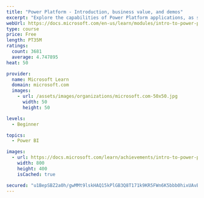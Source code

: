 ```yaml
---
title: "Power Platform - Introduction, business value, and demos"
excerpt: "Explore the capabilities of Power Platform applications, as seen in demonstrations and customer case studies."
webUrl: https://docs.microsoft.com/en-us/learn/modules/intro-to-power-platform-mba/
type: course
price: Free
length: PT35M
ratings:
  count: 3681
  average: 4.747895
heat: 50

provider:
  name: Microsoft Learn
  domain: microsoft.com
  images:
    - url: /assets/images/organizations/microsoft.com-50x50.jpg
      width: 50
      height: 50

levels:
  - Beginner

topics:
  - Power BI

images:
  - url: https://docs.microsoft.com/learn/achievements/intro-to-power-platform-social.png
    width: 800
    height: 400
    isCached: true

secured: "u1BepSBZ2a0h/gwMMt9lskHAQ15kPlGB3Q8T171k9KR5FWn6K5bbb0hixUAvBOV2MXmSyX4hLcaHLSfDyNEJ0E5u/jOR7iR3QhG9Yx9PAUAy5v+6xdcnmG62PHwC4M/zS0ZtaqMHEX8AeigD4SbDWyUWJopHZOkqTJyqn6VYYh1XlTFaT5B2956BxBos5XpNJhnUA4PJjLAJu1GieVrm4qCkbrS4HqefBzIpjPpaNmPvkAtL7xmxC8ij5OpW7dCP7n7ys56eoFfkm5+gf7ETDa89C/pSmsSoAZAixleSgIF0220woUZDkgf8jyHGtHVu/Q42FzXX26P1ibcZWqZKFPlcH9SeQ0c5b0pO4QH9D2u8hZK2blh49bwOIqQuEKDCkd4Jutypq7l6loz1C1tHxI63eazJMwxMNFldSdb0bo8=;iEZd48zkR2ElaHRgk3QQJg=="
---
```


